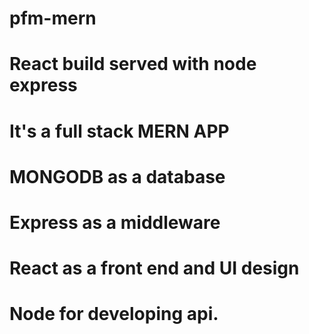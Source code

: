 # pfm-mern
# React build served with node express
# It's a full stack MERN APP
# MONGODB as a database
# Express as a middleware
# React as a front end and UI design
# Node for developing api.
